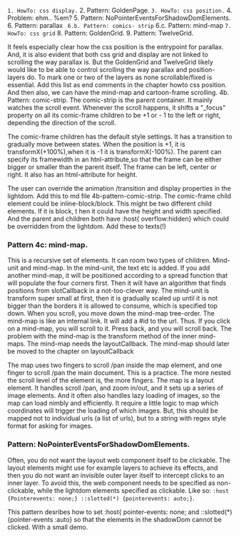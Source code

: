 `1. HowTo: css display.`
 2. Pattern: GoldenPage.
`3. HowTo: css position.`
4. Problem: ehm.. %em?
5. Pattern: NoPointerEventsForShadowDomElements.
6. Pattern: parallax
` 6.b. Pattern: comics- strip`
  6.c. Pattern: mind-map
`7. HowTo: css grid`
8. Pattern: GoldenGrid.
9. Pattern: TwelveGrid.


It feels especially clear how the css position is the entrypoint for parallax. And, it is also evident that both css grid and display are not linked to scrolling the way parallax is. But the GoldenGrid and TwelveGrid likely would like to be able to control scrolling the way parallax and position-layers do. To mark one or two of the layers as none scrollable/fixed is essential.
Add this list as end comments in the chapter howto css position.
And then also, we can have the mind-map and cartoon-frame scrolling.
4b. Pattern: comic-strip.
The comic-strip is the parent container. It mainly watches the scroll event. Whenever the scroll happens, it shifts a "_focus" property on all its comic-frame children to be +1 or - 1 to the left or right, depending the direction of the scroll.

The comic-frame children has the default style settings. It has a transition to gradually move between states. When the position is +1, it is transformX(+100%),when it is -1 it is transformX(-100%).
The parent can specify its framewidth in an htnl-attribute,so that the frame can be either bigger or smaller than the parent itself. The frame can be left, center or right. It also has an html-attribute for height.

The user can override the animation /transition and display properties in the lightdom.
Add this to md file 4b-pattern-comic-strip.
The comic-frame child element could be inline-block/block. This might be two different child elements. If it is block, t
hen it could have the height and width specified. And the parent and children both have :host{ overflow:hidden} which 
could be overridden from the lightdom.
Add these to texts(!)


### Pattern 4c: mind-map.
This is a recursive set of elements.
It can room two types of children. Mind-unit and mind-map.
In the mind-unit, the text etc is added. If you add another mind-map, it will be positioned according to a spread function
 that will populate the four corners first. Then it will have an algorithm that finds positions from slotCallback in a 
 not-too-clever way.
The mind-unit is transform super small at first, then it is gradually scaled up until it is not bigger than the borders
 it is allowed to consume, which is specified top down.
When you scroll, you move down the mind-map tree-order.
The mind-map is like an internal link. It will add a #id to the url. Thus.
If you click on a mind-map, you will scroll to it.
Press back, and you will scroll back.
The problem with the mind-map is the transform method of the inner mind-maps. The mind-map needs the layoutCallback.
The mind-map should later be moved to the chapter on layoutCallback

The map uses two fingers to scroll /pan inside the map element, and one finger to scroll /pan the main document. This is
 a practice. The more nested the scroll level of the element is, the more fingers.
The map is a layout element. It handles scroll /pan, and zoom in/out, and it sets up a series of image elements. And it 
often also handles lazy loading of images, so the map can load nimbly and efficiently.
It require a little logic to map which coordinates will trigger the loading of which images. But, this should be mapped
 not to individual urls (a list of urls), but to a string with regex style format for asking for images.
 
 
 ### Pattern: NoPointerEventsForShadowDomElements.
  Often, you do not want the layout web component itself to be clickable. The layout elements might use 
  for example layers to achieve its effects, and then you do not want an invisible outer layer itself to intercept clicks
   to an inner layer. To avoid this, the web component needs to be specified as non-clickable, while the lightdom elements
    specified as clickable. Like so: `:host {Pointerevents: none;} ::slotted(*) {pointerevents: auto;}`.
    
 This pattern desribes how to set :host{ pointer-events: none; and ::slotted(*) {pointer-events :auto} so that the elements 
 in the shadowDom cannot be clicked. With a small demo. 